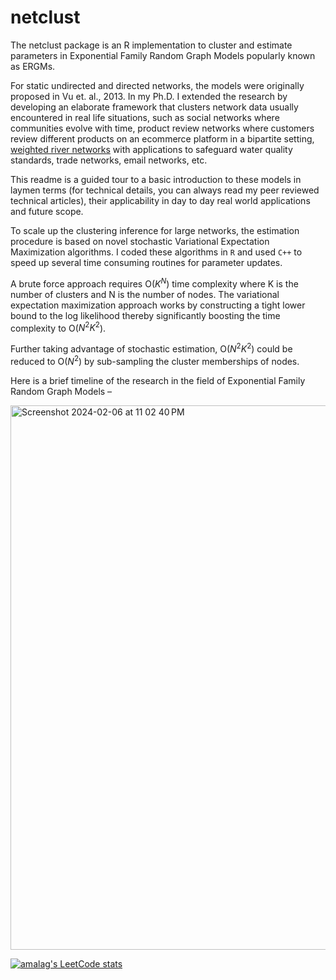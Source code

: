 # netclust
The netclust package is an R implementation to cluster and estimate parameters in Exponential Family Random Graph Models popularly known as ERGMs.

For static undirected and directed networks, the models were originally proposed in Vu et. al., 2013. In my Ph.D. I extended the research by developing an elaborate framework that clusters network data usually encountered in real life situations, such as social networks where communities evolve with time, product review networks where customers review different products on an ecommerce platform in a bipartite setting, [weighted river networks](https://scholar.google.com/citations?view_op=view_citation&hl=en&user=mVExpwIAAAAJ&citation_for_view=mVExpwIAAAAJ:LkGwnXOMwfcC) with applications to safeguard water quality standards, trade networks, email networks, etc.

This readme is a guided tour to a basic introduction to these models in laymen terms (for technical details, you can always read my peer reviewed technical articles), their applicability in day to day real world applications and future scope.



To scale up the clustering inference for large networks, the estimation procedure is based on novel stochastic Variational Expectation Maximization algorithms. I coded these algorithms in `R` and used `C++` to speed up several time consuming routines for parameter updates.

A brute force approach requires O($K^N$) time complexity where K is the number of clusters and N is the number of nodes. The variational expectation maximization approach works by constructing a tight lower bound to the log likelihood thereby significantly boosting the time complexity to O($N^2K^2$).

Further taking advantage of stochastic estimation, O($N^2K^2$) could be reduced to O($N^2$) by sub-sampling the cluster memberships of nodes.


Here is a brief timeline of the research in the field of Exponential Family Random Graph Models –

<img width="871" alt="Screenshot 2024-02-06 at 11 02 40 PM" src="https://github.com/amalag-19/netclust/assets/10363788/845606b7-5f0d-4bdb-825e-8fab4f77fe3c">

[![amalag's LeetCode stats](https://leetcode-stats-six.vercel.app/?username=amalag)](https://leetcode.com/amalag/)




